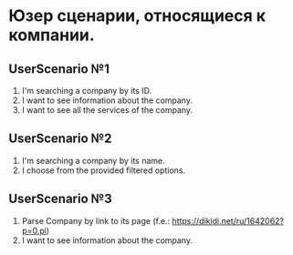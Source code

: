 
# Юзер сценарии, относящиеся к компании.

## UserScenario №1
1) I'm searching a company by its ID.
2) I want to see information about the company.
3) I want to see all the services of the company.

## UserScenario №2
1) I'm searching a company by its name.
2) I choose from the provided filtered options.

## UserScenario №3
1) Parse Company by link to its page (f.e.: https://dikidi.net/ru/1642062?p=0.pi)
2) I want to see information about the company.
